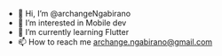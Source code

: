 - 👋 Hi, I’m @archangeNgabirano
- 👀 I’m interested in Mobile dev
- 🌱 I’m currently learning Flutter
- 📫 How to reach me archange.ngabirano@gmail.com

